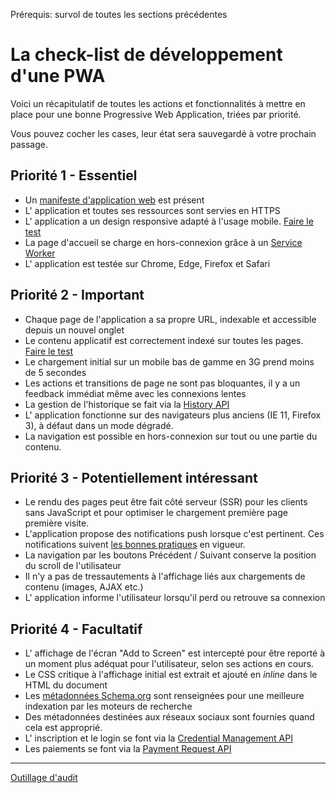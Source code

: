 <span class="requirements">Prérequis: survol de toutes les sections précédentes</span>

La check-list de développement d'une PWA
=========================================

Voici un récapitulatif de toutes les actions et fonctionnalités à mettre en place pour une bonne Progressive Web Application, triées par priorité. 

Vous pouvez cocher les cases, leur état sera sauvegardé à votre prochain passage.

## Priorité 1 - Essentiel
- Un [manifeste d'application web](#/pages/manifest) est présent
- L' application et toutes ses ressources sont servies en HTTPS
- L' application a un design responsive adapté à l'usage mobile. [Faire le test](https://search.google.com/search-console/mobile-friendly)
- La page d'accueil se charge en hors-connexion grâce à un [Service Worker](#pages/service-workers)
- L' application est testée sur Chrome, Edge, Firefox et Safari

## Priorité 2 - Important
- Chaque page de l'application a sa propre URL, indexable et accessible depuis un nouvel onglet
- Le contenu applicatif est correctement indexé sur toutes les pages. [Faire le test](https://support.google.com/webmasters/answer/6066468)
- Le chargement initial sur un mobile bas de gamme en 3G prend moins de 5 secondes
- Les actions et transitions de page ne sont pas bloquantes, il y a un feedback immédiat même avec les connexions lentes
- La gestion de l'historique se fait via la [History API](https://developer.mozilla.org/en-US/docs/Web/API/History_API)
- L' application fonctionne sur des navigateurs plus anciens (IE 11, Firefox 3), à défaut dans un mode dégradé.
- La navigation est possible en hors-connexion sur tout ou une partie du contenu.

## Priorité 3 - Potentiellement intéressant
- Le rendu des pages peut être fait côté serveur (SSR) pour les clients sans JavaScript et pour optimiser le chargement première page première visite.
- L'application propose des notifications push lorsque c'est pertinent. Ces notifications suivent [les bonnes pratiques](#pages/push-notifications) en vigueur.
- La navigation par les boutons Précédent / Suivant conserve la position du scroll de l'utilisateur
- Il n'y a pas de tressautements à l'affichage liés aux chargements de contenu (images, AJAX etc.)
- L' application informe l'utilisateur lorsqu'il perd ou retrouve sa connexion

## Priorité 4 - Facultatif
- L' affichage de l'écran "Add to Screen" est intercepté pour être reporté à un moment plus adéquat pour l'utilisateur, selon ses actions en cours. 
- Le CSS critique à l'affichage initial est extrait et ajouté en *inline* dans le HTML du document
- Les [métadonnées Schema.org](https://schema.org/) sont renseignées pour une meilleure indexation par les moteurs de recherche
- Des métadonnées destinées aux réseaux sociaux sont fournies quand cela est approprié.
- L' inscription et le login se font via la [Credential Management API](https://developers.google.com/web/fundamentals/security/credential-management/)
- Les paiements se font via la [Payment Request API](https://developers.google.com/web/fundamentals/discovery-and-monetization/payment-request/)

 ---
 [Outillage d'audit](#/pages/audit-tools)
